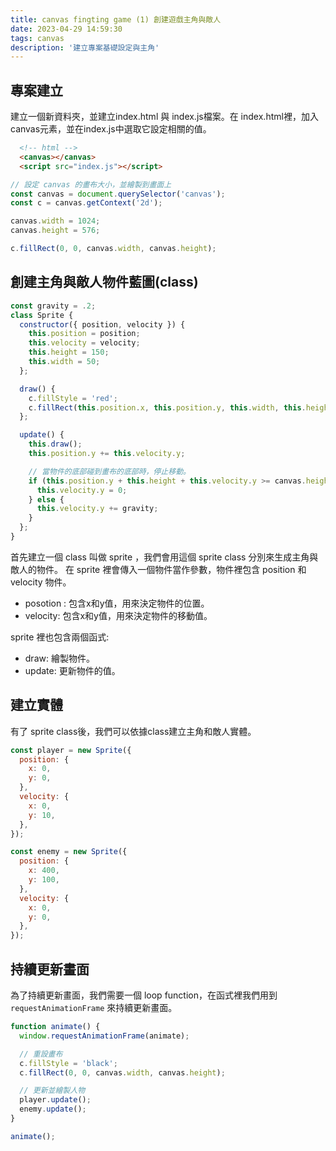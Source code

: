 ```yaml
---
title: canvas fingting game (1) 創建遊戲主角與敵人
date: 2023-04-29 14:59:30
tags: canvas
description: '建立專案基礎設定與主角'
---
```


## 專案建立

建立一個新資料夾，並建立index.html 與 index.js檔案。在 index.html裡，加入canvas元素，並在index.js中選取它設定相關的值。

``` html
  <!-- html -->
  <canvas></canvas>
  <script src="index.js"></script>
```

``` js
// 設定 canvas 的畫布大小，並繪製到畫面上
const canvas = document.querySelector('canvas');
const c = canvas.getContext('2d');

canvas.width = 1024;
canvas.height = 576;

c.fillRect(0, 0, canvas.width, canvas.height);
```

## 創建主角與敵人物件藍圖(class)

``` js
const gravity = .2;
class Sprite {
  constructor({ position, velocity }) {
    this.position = position;
    this.velocity = velocity;
    this.height = 150;
    this.width = 50;
  };

  draw() {
    c.fillStyle = 'red';
    c.fillRect(this.position.x, this.position.y, this.width, this.height);
  };

  update() {
    this.draw();
    this.position.y += this.velocity.y;

    // 當物件的底部碰到畫布的底部時，停止移動。
    if (this.position.y + this.height + this.velocity.y >= canvas.height) {
      this.velocity.y = 0;
    } else {
      this.velocity.y += gravity;
    }
  };
}
```

首先建立一個 class 叫做 sprite ，我們會用這個 sprite class 分別來生成主角與敵人的物件。
在 sprite 裡會傳入一個物件當作參數，物件裡包含 position 和 velocity 物件。

- posotion : 包含x和y值，用來決定物件的位置。
- velocity:  包含x和y值，用來決定物件的移動值。

sprite 裡也包含兩個函式:

- draw: 繪製物件。
- update: 更新物件的值。


## 建立實體

有了 sprite class後，我們可以依據class建立主角和敵人實體。

``` js
const player = new Sprite({
  position: {
    x: 0,
    y: 0,
  },
  velocity: {
    x: 0,
    y: 10,
  },
});

const enemy = new Sprite({
  position: {
    x: 400,
    y: 100,
  },
  velocity: {
    x: 0,
    y: 0,
  },
});
```

## 持續更新畫面

為了持續更新畫面，我們需要一個 loop function，在函式裡我們用到 `requestAnimationFrame` 來持續更新畫面。

``` js
function animate() {
  window.requestAnimationFrame(animate);

  // 重設畫布
  c.fillStyle = 'black';
  c.fillRect(0, 0, canvas.width, canvas.height);

  // 更新並繪製人物
  player.update();
  enemy.update();
}

animate();
```